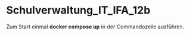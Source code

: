 # Schulverwaltung_IT_IFA_12b

Zum Start einmal **docker compose up** in der Commandozeile ausführen.
